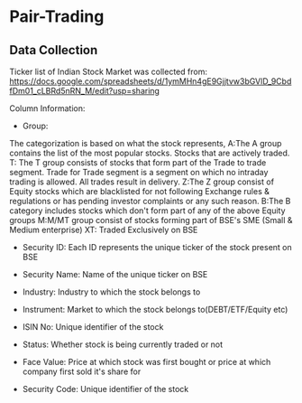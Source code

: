 # Pair-Trading
## Data Collection
Ticker list of Indian Stock Market was collected from: https://docs.google.com/spreadsheets/d/1ymMHn4gE9Gjjtvw3bGVlD_9CbdfDm01_cLBRd5nRN_M/edit?usp=sharing

Column Information:

- Group:

The categorization is based on what the stock represents,
A:The A group contains the list of the most popular stocks. Stocks that are actively traded.
T: The T group consists of stocks that form part of the Trade to trade segment. Trade for Trade segment is a segment on which no intraday trading is allowed. All trades result in delivery.
Z:The Z group consist of Equity stocks which are blacklisted for not following Exchange rules & regulations or has pending investor complaints or any such reason.
B:The B category includes stocks which don't form part of any of the above Equity groups
M:M/MT group consist of stocks forming part of BSE's SME (Small & Medium enterprise)
XT: Traded Exclusively on BSE

- Security ID:
Each ID represents the unique ticker of the stock present on BSE

- Security Name:
Name of the unique ticker on BSE

- Industry:
Industry to which the stock belongs to

- Instrument:
Market to which the stock belongs to(DEBT/ETF/Equity etc)

- ISIN No:
Unique identifier of the stock

- Status:
Whether stock is being currently traded or not

- Face Value:
Price at which stock was first bought or price at which company first sold it's share for

- Security Code:
Unique identifier of the stock
